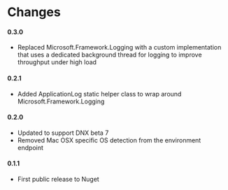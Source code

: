 Changes
=======

#### 0.3.0

- Replaced Microsoft.Framework.Logging with a custom implementation that uses a dedicated background thread for logging to improve throughput under high load

#### 0.2.1

- Added ApplicationLog static helper class to wrap around Microsoft.Framework.Logging

#### 0.2.0

- Updated to support DNX beta 7
- Removed Mac OSX specific OS detection from the environment endpoint

#### 0.1.1

- First public release to Nuget